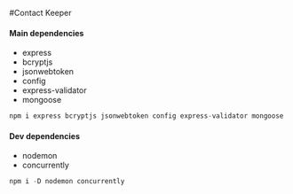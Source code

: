 #Contact Keeper

#### Main dependencies

+ express
+ bcryptjs
+ jsonwebtoken
+ config
+ express-validator
+ mongoose

```js
npm i express bcryptjs jsonwebtoken config express-validator mongoose
```

#### Dev dependencies
+ nodemon
+ concurrently

```js
npm i -D nodemon concurrently
```